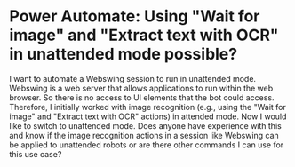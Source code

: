 
# Power Automate: Using "Wait for image" and "Extract text with OCR" in unattended mode possible?

I want to automate a Webswing session to run in unattended mode. Webswing is a web server that allows applications to run within the web browser. So there is no access to UI elements that the bot could access.
Therefore, I initially worked with image recognition (e.g., using the "Wait for image" and "Extract text with OCR" actions) in attended mode. Now I would like to switch to unattended mode. Does anyone have experience with this and know if the image recognition actions in a session like Webswing can be applied to unattended robots or are there other commands I can use for this use case?

        